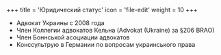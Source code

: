 +++
title = 'Юридический статус'
icon = 'file-edit'
weight = 10
+++
 - Адвокат Украины с 2008 года
 - Член Коллегии адвокатов Кельна (Advokat (Ukraine) за §206 BRAO)
 - Член Боннськой асоциации адвокатов
 - Конссультрую в Германии по вопросам украинського права